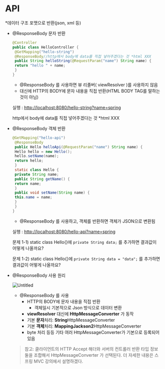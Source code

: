 # API

*데이터 구조 포맷으로 반환(json, xml 등)

- @ResponseBody 문자 반환
    
    ```java
    @Controller
    public class HelloController {
     @GetMapping("hello-string")
     @ResponseBody//http에서 body에 data를 직접 넣어주겠다는 것 *html XXX
     public String helloString(@RequestParam("name") String name) {
     return "hello " + name; 
     }
    }
    ```
    
    - @ResponseBody 를 사용하면 뷰 리졸버( viewResolver )를 사용하지 않음
    - 대신에 HTTP의 BODY에 문자 내용을 직접 반환(HTML BODY TAG를 말하는 것이 아님)
    
    실행 : [http://localhost:8080/hello-string?name=spring](http://localhost:8080/hello-string?name=spring)
    
    http에서 body에 data를 직접 넣어주겠다는 것 *html XXX
    
- @ResponseBody 객체 반환
    
    ```java
    @GetMapping("hello-api")
     @ResponseBody
     public Hello helloApi(@RequestParam("name") String name) {
     Hello hello = new Hello();
     hello.setName(name);
     return hello;
     }
     static class Hello {
     private String name;
     public String getName() {
     return name;
     }
     public void setName(String name) {
     this.name = name;
     }
     }
    }
    ```
    
    - @ResponseBody 를 사용하고, 객체를 반환하면 객체가 JSON으로 변환됨
    
    실행 : [http://localhost:8080/hello-api?name=spring](http://localhost:8080/hello-api?name=spring)
    
    문제 1-1) static class Hello{}에 `private String data;` 를 추가하면 결과값이 어떻게 나올까요?
    
    문제 1-2) static class Hello{}에 `private String data = "data";` 를 추가하면 결과값이 어떻게 나올까요?
    
- @ResponseBody 사용 원리
    
    ![Untitled](API%20344020180b724b288611e47a129879c4/Untitled.png)
    
    - @ResponseBody 를 사용
        - HTTP의 BODY에 문자 내용을 직접 반환
            - 객체일시 기본적으로 Json 방식으로 데이터 변환
        - **viewResolver** 대신에 **HttpMessageConverter** 가 동작
        - 기본 **문자**처리: **String**HttpMessageConverter
        - 기본 **객체**처리: **MappingJackson2**HttpMessageConverter
        - byte 처리 등등 기타 여러 HttpMessageConverter가 기본으로 등록되어 있음
    
    > 참고: 클라이언트의 HTTP Accept 해더와 서버의 컨트롤러 반환 타입 정보 둘을 조합해서
    HttpMessageConverter 가 선택된다. 더 자세한 내용은 스프링 MVC 강의에서 설명하겠다.
    >